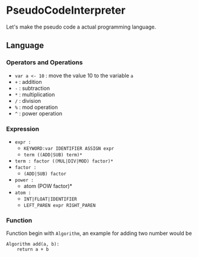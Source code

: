 # PseudoCodeInterpreter

Let's make the pseudo code a actual programming language.

## Language

### Operators and Operations

- `var a <- 10` : move the value 10 to the variable `a`
- `+` : addition 
- `-` : subtraction
- `*` : multiplication
- `/` : division
- `%` : mod operation
- `^` : power operation

### Expression

- `expr :`
    - `KEYWORD:var IDENTIFIER ASSIGN expr`
    - `term ((ADD|SUB) term)*`
- `term : factor ((MUL|DIV|MOD) factor)*`
- `factor :`
    - `(ADD|SUB) factor`
- `power :`
    - atom (POW factor)*
- `atom :`
    - `INT|FLOAT|IDENTIFIER`
    - `LEFT_PAREN expr RIGHT_PAREN`


### Function

Function begin with `Algorithm`, an example for adding two number would be

```pseudo
Algorithm add(a, b):
    return a + b
```